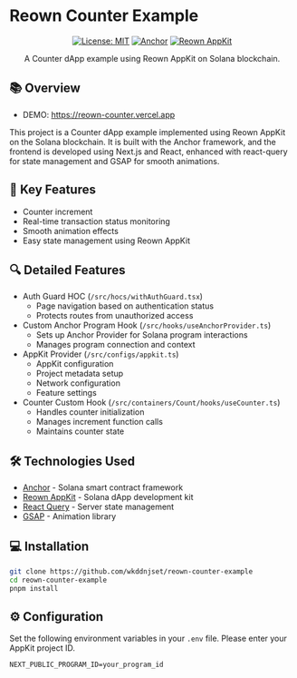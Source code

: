 # Reown Counter Example

<div align="center">

[![License: MIT](https://img.shields.io/badge/License-MIT-yellow.svg)](https://opensource.org/licenses/MIT)
[![Anchor](https://img.shields.io/badge/Anchor-0.28.0-blue)](https://www.anchor-lang.com/)
[![Reown AppKit](https://img.shields.io/badge/Reown_AppKit-latest-green)](https://github.com/your-repo/reown-appkit)

A Counter dApp example using Reown AppKit on Solana blockchain.

</div>

## 📚 Overview

- DEMO: https://reown-counter.vercel.app

This project is a Counter dApp example implemented using Reown AppKit on the Solana blockchain. It is built with the Anchor framework, and the frontend is developed using Next.js and React, enhanced with react-query for state management and GSAP for smooth animations.

## 🚀 Key Features

- Counter increment
- Real-time transaction status monitoring
- Smooth animation effects
- Easy state management using Reown AppKit

## 🔍 Detailed Features

- Auth Guard HOC (`/src/hocs/withAuthGuard.tsx`)
  - Page navigation based on authentication status
  - Protects routes from unauthorized access
- Custom Anchor Program Hook (`/src/hooks/useAnchorProvider.ts`)
  - Sets up Anchor Provider for Solana program interactions
  - Manages program connection and context
- AppKit Provider (`/src/configs/appkit.ts`)
  - AppKit configuration
  - Project metadata setup
  - Network configuration
  - Feature settings
- Counter Custom Hook (`/src/containers/Count/hooks/useCounter.ts`)
  - Handles counter initialization
  - Manages increment function calls
  - Maintains counter state

## 🛠 Technologies Used

- [Anchor](https://www.anchor-lang.com/) - Solana smart contract framework
- [Reown AppKit](https://github.com/your-repo/reown-appkit) - Solana dApp development kit
- [React Query](https://tanstack.com/query/latest) - Server state management
- [GSAP](https://greensock.com/gsap/) - Animation library

## 💻 Installation

```bash
git clone https://github.com/wkddnjset/reown-counter-example
cd reown-counter-example
pnpm install
```

## ⚙️ Configuration

Set the following environment variables in your `.env` file. Please enter your AppKit project ID.

```plaintext
NEXT_PUBLIC_PROGRAM_ID=your_program_id
```
